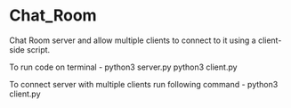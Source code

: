 # Chat_Room

Chat Room server and allow multiple clients to connect to it using a client-side script.

To run code on terminal - 
python3 server.py
python3 client.py

To connect server with multiple clients run following command - 
python3 client.py
